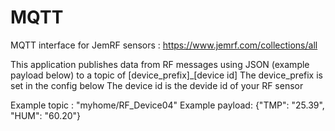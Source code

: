 # MQTT

MQTT interface for JemRF sensors : https://www.jemrf.com/collections/all

This application publishes data from RF messages using JSON (example payload below)
 to a topic of [device_prefix]_[device id]
 The device_prefix is set in the config below
 The device id is the devide id of your RF sensor
 
 Example topic  : "myhome/RF_Device04"
 Example payload: {"TMP": "25.39", "HUM": "60.20"}
